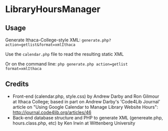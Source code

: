 # LibraryHoursManager

## Usage 
Generate Ithaca-College-style XML:
`generate.php?action=getlist&format=xmlIthaca`

Use the `calendar.php` file to read the resulting static XML

Or on the command line:
`php generate.php action=getlist format=xmlIthaca`

## Credits

* Front-end (calendar.php, style.css) by Andrew Darby and Ron Gilmour at Ithaca College; based in part on Andrew Darby's 'Code4Lib Journal' article on "Using Google Calendar to Manage Library Website Hours": http://journal.code4lib.org/articles/46 
* Back-end database structure and PHP to generate XML (genereate.php, hours.class.php, etc) by Ken Irwin at Wittenberg University


